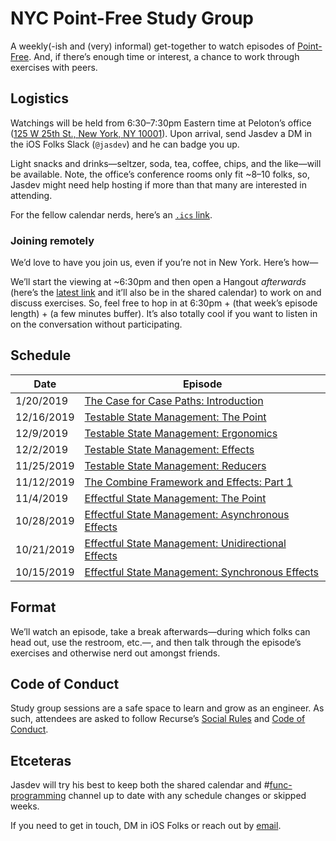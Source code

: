 # NYC Point-Free Study Group

A weekly(-ish and (very) informal) get-together to watch episodes of [Point-Free](https://www.pointfree.co). And, if there’s enough time or interest, a chance to work through exercises with peers.

## Logistics

Watchings will be held from 6:30–7:30pm Eastern time at Peloton’s office ([125 W 25th St., New York, NY 10001](https://maps.apple.com/?address=125%20W%2025th%20St,%20New%20York,%20NY%20%2010001,%20United%20States&ll=40.744740,-73.992678&q=125%20W%2025th%20St&_ext=EiYpXpeGd8BeREAx16L2Kel/UsA53Gys0+ZfREBBIdkh5iZ/UsBQAw%3D%3D)). Upon arrival, send Jasdev a DM in the iOS Folks Slack (`@jasdev`) and he can badge you up.

Light snacks and drinks—seltzer, soda, tea, coffee, chips, and the like—will be available. Note, the office’s conference rooms only fit ~8–10 folks, so, Jasdev might need help hosting if more than that many are interested in attending.

For the fellow calendar nerds, here’s an [`.ics` link](https://user.fm/calendar/v1-b88d068d40c340849570a49f68c376ae/NYC%20Point-Free%20Study%20Group.ics).

### Joining remotely

We’d love to have you join us, even if you’re not in New York. Here’s how—

We’ll start the viewing at ~6:30pm and then open a Hangout _afterwards_ (here’s the [latest link](https://meet.google.com/qmp-hden-jra) and it’ll also be in the shared calendar) to work on and discuss exercises. So, feel free to hop in at 6:30pm + (that week’s episode length) + (a few minutes buffer). It’s also totally cool if you want to listen in on the conversation without participating.

## Schedule

| Date        | Episode                               |
| ----------- |-------------                          |
| 1/20/2019   | [The Case for Case Paths: Introduction](https://www.pointfree.co/episodes/ep87-the-case-for-case-paths-introduction) |
| 12/16/2019   | [Testable State Management: The Point](https://www.pointfree.co/episodes/ep85-testable-state-management-the-point) |
| 12/9/2019   | [Testable State Management: Ergonomics](https://www.pointfree.co/episodes/ep84-testable-state-management-ergonomics) |
| 12/2/2019  | [Testable State Management: Effects](https://www.pointfree.co/episodes/ep83-testable-state-management-effects) |
| 11/25/2019  | [Testable State Management: Reducers](https://www.pointfree.co/episodes/ep82-testable-state-management-reducers) |
| 11/12/2019  | [The Combine Framework and Effects: Part 1](https://www.pointfree.co/episodes/ep80-the-combine-framework-and-effects-part-1) |
| 11/4/2019   | [Effectful State Management: The Point](https://www.pointfree.co/episodes/ep79-effectful-state-management-the-point) |
| 10/28/2019  | [Effectful State Management: Asynchronous Effects](https://www.pointfree.co/episodes/ep78-effectful-state-management-asynchronous-effects) |
| 10/21/2019  | [Effectful State Management: Unidirectional Effects](https://www.pointfree.co/episodes/ep77-effectful-state-management-unidirectional-effects) |
| 10/15/2019  | [Effectful State Management: Synchronous Effects](https://www.pointfree.co/episodes/ep76-effectful-state-management-synchronous-effects) |

## Format

We’ll watch an episode, take a break afterwards—during which folks can head out, use the restroom, etc.—, and then talk through the episode’s exercises and otherwise nerd out amongst friends.

## Code of Conduct

Study group sessions are a safe space to learn and grow as an engineer. As such, attendees are asked to follow Recurse’s [Social Rules](https://www.recurse.com/manual#sub-sec-social-rules) and [Code of Conduct](https://www.recurse.com/code-of-conduct).

## Etceteras

Jasdev will try his best to keep both the shared calendar and #[func-programming](https://iosdevelopers.slack.com/messages/C034QKFU2) channel up to date with any schedule changes or skipped weeks.

If you need to get in touch, DM in iOS Folks or reach out by [email](mailto:j@jasdev.me).